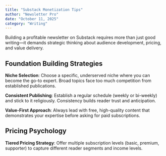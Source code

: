 ```yaml
---
title: "Substack Monetization Tips"
author: "Newsletter Pro"
date: "October 11, 2025"
category: "Writing"
---
```


Building a profitable newsletter on Substack requires more than just good writing—it demands strategic thinking about audience development, pricing, and value delivery.

## Foundation Building Strategies

**Niche Selection**: Choose a specific, underserved niche where you can become the go-to expert. Broad topics face too much competition from established publications.

**Consistent Publishing**: Establish a regular schedule (weekly or bi-weekly) and stick to it religiously. Consistency builds reader trust and anticipation.

**Value-First Approach**: Always lead with free, high-quality content that demonstrates your expertise before asking for paid subscriptions.

## Pricing Psychology

**Tiered Pricing Strategy**: Offer multiple subscription levels (basic, premium, supporter) to capture different reader segments and income levels.
